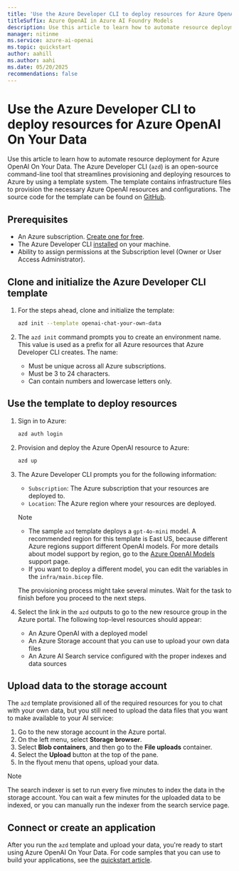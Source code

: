 ```yaml
---
title: 'Use the Azure Developer CLI to deploy resources for Azure OpenAI On Your Data'
titleSuffix: Azure OpenAI in Azure AI Foundry Models
description: Use this article to learn how to automate resource deployment for Azure OpenAI On Your Data.
manager: nitinme
ms.service: azure-ai-openai
ms.topic: quickstart
author: aahill
ms.author: aahi
ms.date: 05/20/2025
recommendations: false
---
```


# Use the Azure Developer CLI to deploy resources for Azure OpenAI On Your Data 

Use this article to learn how to automate resource deployment for Azure OpenAI On Your Data. The Azure Developer CLI (`azd`) is an open-source command-line tool that streamlines provisioning and deploying resources to Azure by using a template system. The template contains infrastructure files to provision the necessary Azure OpenAI resources and configurations. The source code for the template can be found on [GitHub](https://github.com/Azure-Samples/openai-chat-your-own-data/tree/main).

## Prerequisites

- An Azure subscription. [Create one for free](https://azure.microsoft.com/free/cognitive-services).
- The Azure Developer CLI [installed](/azure/developer/azure-developer-cli/install-azd) on your machine.
- Ability to assign permissions at the Subscription level (Owner or User Access Administrator).

## Clone and initialize the Azure Developer CLI template

1. For the steps ahead, clone and initialize the template:

    ```bash
    azd init --template openai-chat-your-own-data
    ```

2. The `azd init` command prompts you to create an environment name. This value is used as a prefix for all Azure resources that Azure Developer CLI creates. The name:

   - Must be unique across all Azure subscriptions.
   - Must be 3 to 24 characters.
   - Can contain numbers and lowercase letters only.

## Use the template to deploy resources

1. Sign in to Azure:

    ```bash
    azd auth login
    ```

1. Provision and deploy the Azure OpenAI resource to Azure:

    ```bash
    azd up
    ```

1. The Azure Developer CLI prompts you for the following information:

    - `Subscription`: The Azure subscription that your resources are deployed to.
    - `Location`: The Azure region where your resources are deployed.

    > [!NOTE]
    > * The sample `azd` template deploys a `gpt-4o-mini` model. A recommended region for this template is East US, because different Azure regions support different OpenAI models. For more details about model support by region, go to the [Azure OpenAI Models](/azure/ai-foundry/openai/concepts/models) support page.
    > * If you want to deploy a different model, you can edit the variables in the `infra/main.bicep` file.

    The provisioning process might take several minutes. Wait for the task to finish before you proceed to the next steps.

1. Select the link in the `azd` outputs to go to the new resource group in the Azure portal. The following top-level resources should appear:

    - An Azure OpenAI with a deployed model
    - An Azure Storage account that you can use to upload your own data files
    - An Azure AI Search service configured with the proper indexes and data sources

## Upload data to the storage account

The `azd` template provisioned all of the required resources for you to chat with your own data, but you still need to upload the data files that you want to make available to your AI service:

1. Go to the new storage account in the Azure portal.
1. On the left menu, select **Storage browser**.
1. Select **Blob containers**, and then go to the **File uploads** container.
1. Select the **Upload** button at the top of the pane.
1. In the flyout menu that opens, upload your data.

> [!NOTE]
> The search indexer is set to run every five minutes to index the data in the storage account. You can wait a few minutes for the uploaded data to be indexed, or you can manually run the indexer from the search service page.

## Connect or create an application

After you run the `azd` template and upload your data, you're ready to start using Azure OpenAI On Your Data. For code samples that you can use to build your applications, see the [quickstart article](../use-your-data-quickstart.md).
